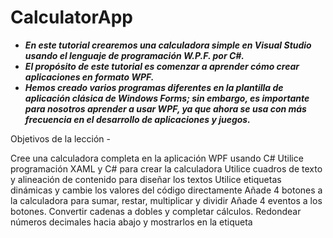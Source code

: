 # CalculatorApp

- **_En este tutorial crearemos una calculadora simple en Visual Studio usando el lenguaje de programación W.P.F. por C#._**
- **_El propósito de este tutorial es comenzar a aprender cómo crear aplicaciones en formato WPF._**
- **_Hemos creado varios programas diferentes en la plantilla de aplicación clásica de Windows Forms; sin embargo, es importante para nosotros aprender a usar WPF, ya que ahora se usa con más frecuencia en el desarrollo de aplicaciones y juegos._**

Objetivos de la lección -

Cree una calculadora completa en la aplicación WPF usando C#
Utilice programación XAML y C# para crear la calculadora
Utilice cuadros de texto y alineación de contenido para diseñar los textos
Utilice etiquetas dinámicas y cambie los valores del código directamente
Añade 4 botones a la calculadora para sumar, restar, multiplicar y dividir
Añade 4 eventos a los botones.
Convertir cadenas a dobles y completar cálculos.
Redondear números decimales hacia abajo y mostrarlos en la etiqueta
